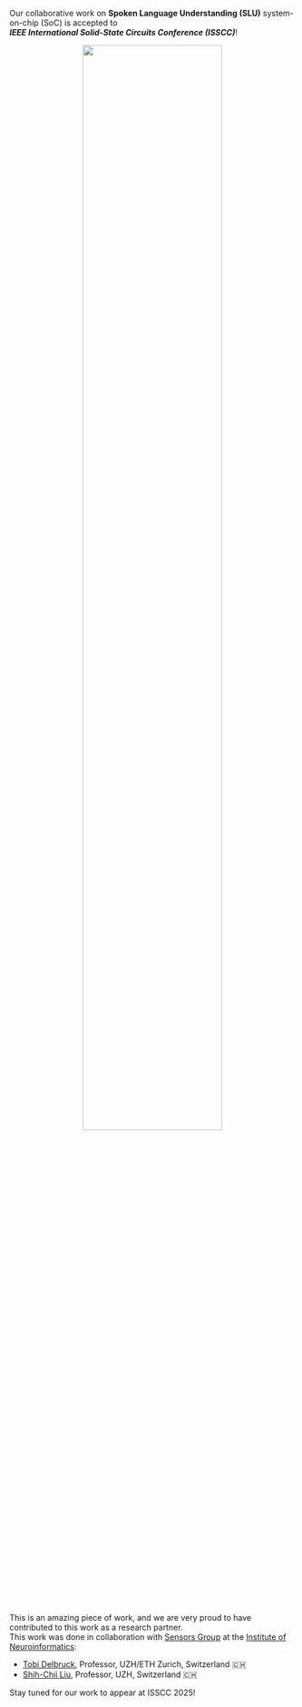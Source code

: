 <!-- <span style="display: block; height: 0.5em;"></span> -->

Our collaborative work on <i class="fa-solid fa-microphone-lines fa-xl"></i> <b>Spoken Language Understanding (SLU)</b> <i class="fa-solid fa-microchip fa-xl"></i> system-on-chip (SoC) is accepted to <br>
<em><b>IEEE International Solid-State Circuits Conference (ISSCC)</b></em>! <br>

<center><img src="{{ site.base_url }}/img/news/2024-10-16.gif" width="70%"></center><br>

This is an amazing piece of work, and we are very proud to have contributed to this work as a research partner. <br>
This work was done in collaboration with <a href="https://sensors.ini.ch" target="_blank">Sensors Group</a> at the <a href="https://www.ini.uzh.ch/en.html" target="_blank">Institute of Neuroinformatics</a>:

<ul>
    <li>
        <a href = 'https://sensors.ini.ch' target=_blank>Tobi Delbruck</a>,
        Professor,
        UZH/ETH Zurich,
        Switzerland <span class='emoji'>🇨🇭</span>
    </li>
    <li>
        <a href = 'https://sensors.ini.ch' target=_blank>Shih-Chii Liu</a>,
        Professor,
        UZH,
        Switzerland <span class='emoji'>🇨🇭</span>
    </li>
</ul>

Stay tuned for our work to appear at ISSCC 2025! <i class="fa-regular fa-face-laugh-squint fa-shake fa-xl"></i>
